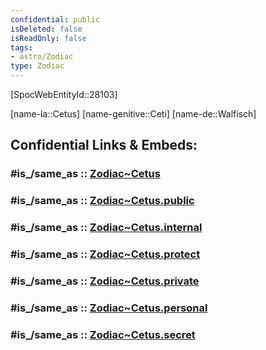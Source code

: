 ```yaml
---
confidential: public
isDeleted: false
isReadOnly: false
tags:
- astro/Zodiac
type: Zodiac
---
```


[SpocWebEntityId::28103]



[name-la::Cetus]
[name-genitive::Ceti]
[name-de::Walfisch]


## Confidential Links & Embeds: 

### #is_/same_as :: [Zodiac~Cetus](/_Standards/Astronomy/Star~Constellation/Zodiac~Cetus.md) 

### #is_/same_as :: [Zodiac~Cetus.public](/_public/Astronomy/Star~Constellation/Zodiac~Cetus.public.md) 

### #is_/same_as :: [Zodiac~Cetus.internal](/_internal/Astronomy/Star~Constellation/Zodiac~Cetus.internal.md) 

### #is_/same_as :: [Zodiac~Cetus.protect](/_protect/Astronomy/Star~Constellation/Zodiac~Cetus.protect.md) 

### #is_/same_as :: [Zodiac~Cetus.private](/_private/Astronomy/Star~Constellation/Zodiac~Cetus.private.md) 

### #is_/same_as :: [Zodiac~Cetus.personal](/_personal/Astronomy/Star~Constellation/Zodiac~Cetus.personal.md) 

### #is_/same_as :: [Zodiac~Cetus.secret](/_secret/Astronomy/Star~Constellation/Zodiac~Cetus.secret.md)

